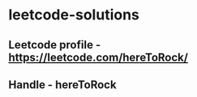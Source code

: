 # leetcode-solutions

## Leetcode profile - https://leetcode.com/hereToRock/ 

## Handle - hereToRock
